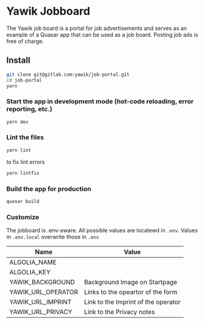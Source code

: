 # Yawik Jobboard

The Yawik job board is a portal for job advertisements and serves as an example of a Quasar app that can be used as a job board. Posting job ads is free of charge.

## Install
```bash
git clone git@gitlab.com:yawik/job-portal.git
cd job-portal
yarn
```

### Start the app in development mode (hot-code reloading, error reporting, etc.)
```bash
yarn dev
```

### Lint the files
```bash
yarn lint
```
to fix lint errors

```bash
yarn lintfix
```

### Build the app for production
```bash
quasar build
```

### Customize

The jobboard is .env-aware. All possible values are locatewd in `.env`. 
Values in `.env.local` overwrite those in `.env`

| Name                         | Value                               | 
|------------------------------|-------------------------------------|
| ALGOLIA_NAME                 | <your algolia name>                 |
| ALGOLIA_KEY                  | <your algolia key>                  |
| YAWIK_BACKGROUND             | Background Image on Startpage       |
| YAWIK_URL_OPERATOR           | Links to the opeartor of the form   |
| YAWIK_URL_IMPRINT            | Link to the Imprint of the operator |
| YAWIK_URL_PRIVACY            | Link to the Privacy notes           |




